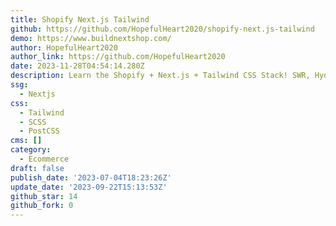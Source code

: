 ```yaml
---
title: Shopify Next.js Tailwind
github: https://github.com/HopefulHeart2020/shopify-next.js-tailwind
demo: https://www.buildnextshop.com/
author: HopefulHeart2020
author_link: https://github.com/HopefulHeart2020
date: 2023-11-28T04:54:14.280Z
description: Learn the Shopify + Next.js + Tailwind CSS Stack! SWR, Hydrogen, + more
ssg:
  - Nextjs
css:
  - Tailwind
  - SCSS
  - PostCSS
cms: []
category:
  - Ecommerce
draft: false
publish_date: '2023-07-04T18:23:26Z'
update_date: '2023-09-22T15:13:53Z'
github_star: 14
github_fork: 0
---
```

